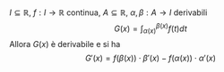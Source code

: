 $I\subseteq \mathbb{R}$, $f:I\to\mathbb{R}$ continua, $A\subseteq \mathbb{R}$, $\alpha,\beta:A\to I$ derivabili
$$G(x) = \int_{\alpha(x)}^{\beta(x)}f(t)dt$$
Allora $G(x)$ è derivabile e si ha $$G'(x) = f(\beta(x))\cdot\beta'(x)-f(\alpha(x))\cdot\alpha'(x)$$
